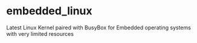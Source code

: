 # embedded_linux
Latest Linux Kernel paired with BusyBox for Embedded operating systems with very limited resources
